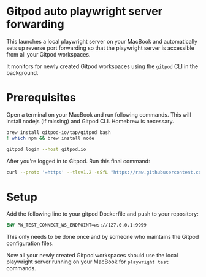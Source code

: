 # Gitpod auto playwright server forwarding

This launches a local playwright server on your MacBook and automatically sets up reverse port forwarding so that the playwright server is accessible from all your Gitpod workspaces.

It monitors for newly created Gitpod workspaces using the `gitpod` CLI in the background.

# Prerequisites

Open a terminal on your MacBook and run following commands. This will install nodejs (if missing) and Gitpod CLI. Homebrew is necessary.

```bash
brew install gitpod-io/tap/gitpod bash
! which npm && brew install node

gitpod login --host gitpod.io
```

After you're logged in to Gitpod. Run this final command:

```bash
curl --proto '=https' --tlsv1.2 -sSfL "https://raw.githubusercontent.com/gitpod-samples/playwright-local-server/8198e73/gitpod-autopwf" | /opt/homebrew/bin/bash -s selfinstall
```

# Setup

Add the following line to your gitpod Dockerfile and push to your repository:

```dockerfile
ENV PW_TEST_CONNECT_WS_ENDPOINT=ws://127.0.0.1:9999
```

This only needs to be done once and by someone who maintains the Gitpod configuration files.

Now all your newly created Gitpod workspaces should use the local playwright server running on your MacBook for `playwright test` commands.

